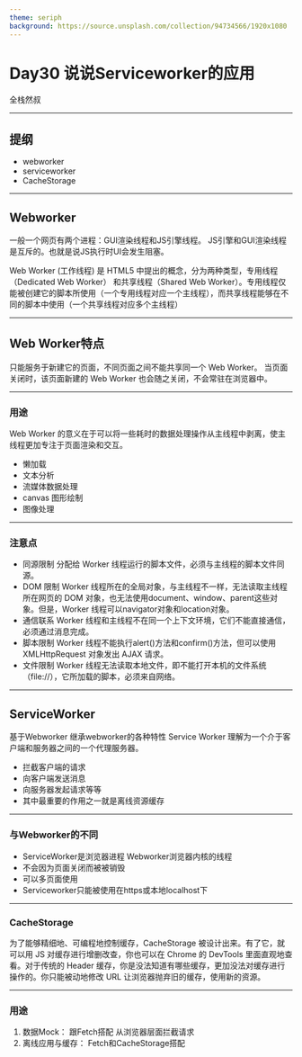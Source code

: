 ```yaml
---
theme: seriph
background: https://source.unsplash.com/collection/94734566/1920x1080
---
```


# Day30 说说Serviceworker的应用
全栈然叔

---

## 提纲
- webworker
- serviceworker
- CacheStorage

---
## Webworker
一般一个网页有两个进程：GUI渲染线程和JS引擎线程。
JS引擎和GUI渲染线程是互斥的。也就是说JS执行时UI会发生阻塞。

Web Worker (工作线程) 是 HTML5 中提出的概念，分为两种类型，专用线程（Dedicated Web Worker） 和共享线程（Shared Web Worker）。专用线程仅能被创建它的脚本所使用（一个专用线程对应一个主线程），而共享线程能够在不同的脚本中使用（一个共享线程对应多个主线程）

---

## Web Worker特点

只能服务于新建它的页面，不同页面之间不能共享同一个 Web Worker。
当页面关闭时，该页面新建的 Web Worker 也会随之关闭，不会常驻在浏览器中。

---

### 用途
Web Worker 的意义在于可以将一些耗时的数据处理操作从主线程中剥离，使主线程更加专注于页面渲染和交互。

- 懒加载
- 文本分析
- 流媒体数据处理
- canvas 图形绘制
- 图像处理

---

### 注意点
- 同源限制
  分配给 Worker 线程运行的脚本文件，必须与主线程的脚本文件同源。
- DOM 限制
  Worker 线程所在的全局对象，与主线程不一样，无法读取主线程所在网页的 DOM 对象，也无法使用document、window、parent这些对象。但是，Worker 线程可以navigator对象和location对象。
- 通信联系
  Worker 线程和主线程不在同一个上下文环境，它们不能直接通信，必须通过消息完成。
- 脚本限制
  Worker 线程不能执行alert()方法和confirm()方法，但可以使用 XMLHttpRequest 对象发出 AJAX 请求。
- 文件限制
  Worker 线程无法读取本地文件，即不能打开本机的文件系统（file://），它所加载的脚本，必须来自网络。

---

## ServiceWorker
基于Webworker 继承webworker的各种特性
Service Worker 理解为一个介于客户端和服务器之间的一个代理服务器。

- 拦截客户端的请求
- 向客户端发送消息
- 向服务器发起请求等等
- 其中最重要的作用之一就是离线资源缓存

---

### 与Webworker的不同
- ServiceWorker是浏览器进程 Webworker浏览器内核的线程
- 不会因为页面关闭而被被销毁
- 可以多页面使用
- Serviceworker只能被使用在https或本地localhost下

---

### CacheStorage
为了能够精细地、可编程地控制缓存，CacheStorage 被设计出来。有了它，就可以用 JS 对缓存进行增删改查，你也可以在 Chrome 的 DevTools 里面直观地查看。对于传统的 Header 缓存，你是没法知道有哪些缓存，更加没法对缓存进行操作的。你只能被动地修改 URL 让浏览器抛弃旧的缓存，使用新的资源。

---
### 用途
1. 数据Mock： 跟Fetch搭配 从浏览器层面拦截请求
2. 离线应用与缓存： Fetch和CacheStorage搭配


